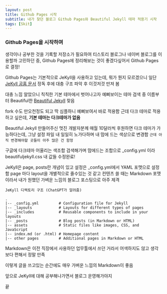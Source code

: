```yaml
---
layout: post
title: Github Pages 시작
subtitle: 내가 찾던 블로그 Github Pages와 Beautiful Jekyll 테마 적용기 시작
tags: [Skit]
---
```


### Github Pages을 시작하며
생각이나 공부한 것을 기록할 저장소가 필요하여 티스토리 블로그나 네이버 블로그를 이용할까 고민하던 중, Github Pages에 정리해보는 것이 좋겠다싶어서 Github Pages로 결정!

Github Pages는 기본적으로 JeKyll을 사용하고 있는데,
뭐가 뭔지 모르겠으니 일단 [JeKyll 공홈 문서](https://jekyllrb.com/docs/) 정독 후에 대충 구조 파악 후 이것저것 만져 봄

대충 느낌 알았으니 칙칙한 기본 테마에서 벗어나고자 예뻐보이는 테마 검색 중 이름부터 Beautiful한 [Beautiful Jekyll](https://github.com/daattali/beautiful-jekyll#readme) 찾음

fork 수도 만오천정도 되고 딱 심플하니 예뻐보여서 바로 적용함
근데 다크 테마로 적용하고 싶은데, **기본 테마는 다크테마가 없음** 

Beautiful Jekyll 만들어주신 멋진 개발자분께 매월 10달러씩 후원하면 다크 테마가 가능하다는데, 그냥 설정 파일 내 일일히 노가다하며 내 맘에 드는 색상으로 변경함
`근데 아직 변경해야할 곳들이 아주 많은 건 함정`

구글에 다크테마 어울리는 색조합 검색해가며 맘에드는 조합으로 _config.yml 이라 beautifuljekyll.css 내 값들 수정완료!

JeKyll은 page, posts란 개념이 있고 설정은 _config.yml에서 YAML 포맷으로 설정함
page 마다 layout을 개별적으로 줄수있는 것 같고 컨텐츠 쓸 때는 Markdown 포맷이라서 내가 원했던 가벼운 느낌의 블로그 포스팅으로 아주 제격 

```
JeKyll 디렉토리 구조 (ChatGPT가 알려줌)

.
|-- _config.yml         # Configuration file for Jekyll
|-- _layouts            # Layouts for different types of pages
|-- _includes           # Reusable components to include in your layouts
|-- _posts              # Blog posts (in Markdown or HTML)
|-- assets              # Static files like images, CSS, and JavaScript
|-- index.md (or .html) # Homepage content
|-- other pages         # Additional pages in Markdown or HTML
```

Markdown은 이전 직장에서 사용하던 업무툴에서 쓰던 거라서 어색하지도 않고 생각보다 편해서 정말 만족

이렇게 글을 쓰고있는 순간에도 매우 가벼운 느낌의 Markdown이 좋음

앞으로 JeKyll에 대해 공부해나가면서 블로그 운영해가야지

끝
